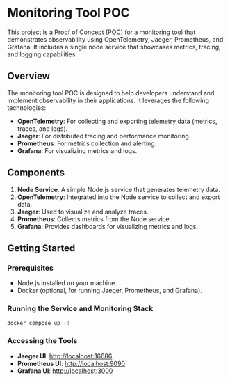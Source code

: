 # Monitoring Tool POC

This project is a Proof of Concept (POC) for a monitoring tool that demonstrates observability using OpenTelemetry, Jaeger, Prometheus, and Grafana. It includes a single node service that showcases metrics, tracing, and logging capabilities.

## Overview

The monitoring tool POC is designed to help developers understand and implement observability in their applications. It leverages the following technologies:

- **OpenTelemetry**: For collecting and exporting telemetry data (metrics, traces, and logs).
- **Jaeger**: For distributed tracing and performance monitoring.
- **Prometheus**: For metrics collection and alerting.
- **Grafana**: For visualizing metrics and logs.

## Components

1. **Node Service**: A simple Node.js service that generates telemetry data.
2. **OpenTelemetry**: Integrated into the Node service to collect and export data.
3. **Jaeger**: Used to visualize and analyze traces.
4. **Prometheus**: Collects metrics from the Node service.
5. **Grafana**: Provides dashboards for visualizing metrics and logs.

## Getting Started

### Prerequisites

- Node.js installed on your machine.
- Docker (optional, for running Jaeger, Prometheus, and Grafana).

### Running the Service and Monitoring Stack

```bash
docker compose up -d
```

### Accessing the Tools

- **Jaeger UI**: [http://localhost:16686](http://localhost:16686)
- **Prometheus UI**: [http://localhost:9090](http://localhost:9090)
- **Grafana UI**: [http://localhost:3000](http://localhost:3000)
